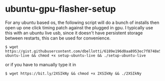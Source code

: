 # ubuntu-gpu-flasher-setup

For any ubuntu based os, the following script will do a bunch of installs then open up one click timing patch against the plugged in gpu. I typically use this with an ubuntu live usb, since it doesn't have persistent storage between restarts, this can be used for convenience.

```
$ wget https://gist.githubusercontent.com/dbellotti/6189e196d0aa8953ec7f8748e54f96d7/raw/618d01067be80098ef38085b2c57bc48ad7045f2/setup-ubuntu-live && chmod +x setup-ubuntu-live && ./setup-ubuntu-live
```

or if you have to manually type it in
```
$ wget https://bit.ly/2XSIkNy && chmod +x 2XSIkNy && ./2XSIkNy
```
